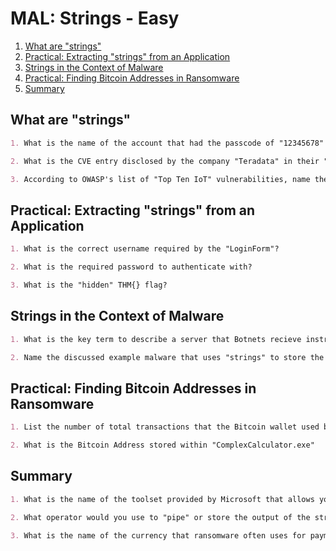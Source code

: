 # MAL: Strings - Easy

1. [What are "strings"](#what-are-strings)
2. [Practical: Extracting "strings" from an Application](#practical-extracting-strings-from-an-application)
3. [Strings in the Context of Malware](#strings-in-the-context-of-malware)
4. [Practical: Finding Bitcoin Addresses in Ransomware](#practical-finding-bitcoin-addresses-in-ransomware)
5. [Summary](#summary)

## What are "strings"

```markdown
1. What is the name of the account that had the passcode of "12345678" in the intellian example?

2. What is the CVE entry disclosed by the company "Teradata" in their "Viewpoint" Application that has a password within a string?

3. According to OWASP's list of "Top Ten IoT" vulnerabilities, name the ranking this vulnerability would fall within, represented as text.
```

## Practical: Extracting "strings" from an Application

```markdown
1. What is the correct username required by the "LoginForm"?

2. What is the required password to authenticate with?

3. What is the "hidden" THM{} flag?
```

## Strings in the Context of Malware

```markdown
1. What is the key term to describe a server that Botnets recieve instructions from?

2. Name the discussed example malware that uses "strings" to store the bitcoin wallet addresses for payment
```

## Practical: Finding Bitcoin Addresses in Ransomware

```markdown
1. List the number of total transactions that the Bitcoin wallet used by the "Wannacry" author(s)

2. What is the Bitcoin Address stored within "ComplexCalculator.exe"
```

## Summary

```markdown
1. What is the name of the toolset provided by Microsoft that allows you to extract the "strings" of an application?

2. What operator would you use to "pipe" or store the output of the strings command?

3. What is the name of the currency that ransomware often uses for payment?
```
